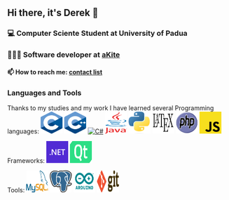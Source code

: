 ## Hi there, it's Derek 👋

<!--
**DerekGusatto02/DerekGusatto02** is a ✨ _special_ ✨ repository because its `README.md` (this file) appears on your GitHub profile.

Here are some ideas to get you started:

- 🔭 I’m currently working on ...
- 🌱 I’m currently learning ...
- 👯 I’m looking to collaborate on ...
- 🤔 I’m looking for help with ...
- 💬 Ask me about ...
- 📫 How to reach me: ...
- 😄 Pronouns: ...
- ⚡ Fun fact: ...
-->

### 💻 Computer Sciente Student at University of Padua
### 👨🏼‍💻 Software developer at [aKite](https://akite.net)

#### 📫 How to reach me: [contact list](https://linktr.ee/derekgusatto)

### Languages and Tools 
Thanks to my studies and my work I have learned several
Programming languages: 
[<img src="img/c.png" alt="C" width="50" height="50">]()
[<img src="img/c++.png" alt="C++" width="50" height="50">]()
[<img src="img/C#.png" alt="C#" width="50" height="50">]()
[<img src="img/java.png" alt="Java" width="50" height="50">]()
[<img src="img/python.png" alt="Python" width="50" height="50">]()
[<img src="img/latex.png" alt="Latex" width="50" height="50">]()
[<img src="img/php.png" alt="php" width="50" height="50">]()
[<img src="img/js.png" alt="javascript" width="50" height="50">]()

Frameworks:
[<img src="img/dotnet.png" alt="Dot Net" width="50" height="50">]()
[<img src="img/qt.png" alt="Qt" width="50" height="50">]()

Tools:
[<img src="img/mysql.png" alt="Dot Net" width="50" height="50">]()
[<img src="img/postgres.png" alt="Qt" width="50" height="50">]()
[<img src="img/arduino.png" alt="Dot Net" width="50" height="50">]()
[<img src="img/git.png" alt="Qt" width="50" height="50">]()
